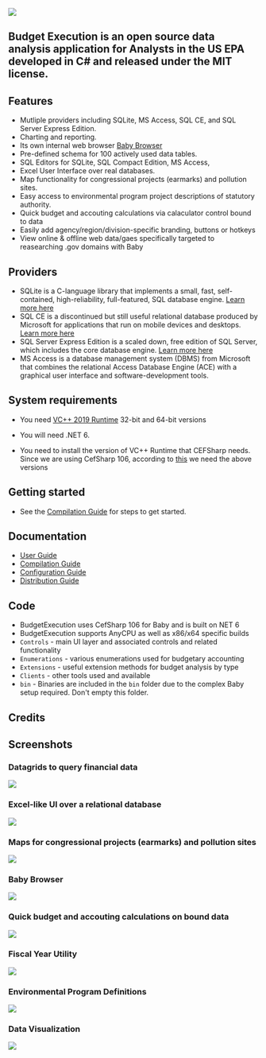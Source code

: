 ﻿![](https://github.com/KarmaScripter/BudgetExecution/blob/main/Resources/Assets/GitHubImages/BudgetExecution.png)

## Budget Execution is an open source data analysis application for Analysts in the US EPA developed in C# and released under the MIT license.

## Features

- Mutliple providers including SQLite, MS Access, SQL CE, and SQL Server Express Edition.
- Charting and reporting.
- Its own internal web browser [Baby Browser](https://github.com/KarmaScripter/Baby/blob/main/README.md)
- Pre-defined schema for 100 actively used data tables.
- SQL Editors for SQLite, SQL Compact Edition, MS Access,
- Excel User Interface over real databases.
- Map functionality for congressional projects (earmarks) and pollution sites.
- Easy access to environmental program project descriptions of statutory authority.
- Quick budget and accouting calculations via calaculator control bound to data
- Easily add agency/region/division-specific branding, buttons or hotkeys
- View online & offline web data/gaes specifically targeted to reasearching .gov domains with Baby

## Providers

- SQLite is a C-language library that implements a small, fast, self-contained, high-reliability, full-featured, SQL database engine. [Learn more here](https://sqlite.org/index.html) 
- SQL CE is a discontinued but still useful relational database produced by Microsoft for applications that run on mobile devices and desktops. [Learn more here](https://www.microsoft.com/en-us/download/details.aspx?id=30709)
- SQL Server Express Edition is a scaled down, free edition of SQL Server, which includes the core database engine. [Learn more here](https://www.microsoft.com/en-us/download/details.aspx?id=101064)
- MS Access is a database management system (DBMS) from Microsoft that combines the relational Access Database Engine (ACE) with a graphical user interface and software-development tools. 


## System requirements

- You need [VC++ 2019 Runtime](https://aka.ms/vs/17/release/vc_redist.x64.exe) 32-bit and 64-bit versions

- You will need .NET 6.

- You need to install the version of VC++ Runtime that CEFSharp needs. Since we are using CefSharp 106, according to [this](https://github.com/cefsharp/CefSharp/#release-branches) we need the above versions


## Getting started

- See the [Compilation Guide](Resources/Github/Compilation.md) for steps to get started.


## Documentation

- [User Guide](Resources/Github/Users.md)
- [Compilation Guide](Resources/Github/Compilation.md)
- [Configuration Guide](Resources/Github/Configuration.md)
- [Distribution Guide](Resources/Github/Distribution.md)


## Code

- BudgetExecution uses CefSharp 106 for Baby and is built on NET 6
- BudgetExecution supports AnyCPU as well as x86/x64 specific builds
- `Controls`  - main UI layer and associated controls and related functionality
- `Enumerations`  - various enumerations used for budgetary accounting
- `Extensions`  - useful extension methods for budget analysis by type
- `Clients`  - other tools used and available
- `bin` - Binaries are included in the `bin` folder due to the complex Baby setup required. Don't empty this folder.

## Credits

## Screenshots

### Datagrids to query financial data

![](https://github.com/KarmaScripter/BudgetExecution/blob/main/Resources/Assets/GitHubImages/Datagrid.PNG)

### Excel-like UI over a relational database

![](https://github.com/KarmaScripter/BudgetExecution/blob/main/Resources/Assets/GitHubImages/ExcelUserInterface.PNG)

### Maps for congressional projects (earmarks) and pollution sites

![](https://github.com/KarmaScripter/BudgetExecution/blob/main/Resources/Assets/GitHubImages/Map.PNG)

### Baby Browser

![](https://github.com/KarmaScripter/Baby/blob/main/Properties/Images/2.png)

### Quick budget and accouting calculations on bound data

![](https://github.com/KarmaScripter/BudgetExecution/blob/main/Resources/Assets/GitHubImages/Calculator.PNG)

### Fiscal Year Utility

![](https://github.com/KarmaScripter/BudgetExecution/blob/main/Resources/Assets/GitHubImages/FiscalYear.PNG)

### Environmental Program Definitions

![](https://github.com/KarmaScripter/BudgetExecution/blob/main/Resources/Assets/GitHubImages/EnvironmentalPrograms.PNG)

### Data Visualization

![](https://github.com/KarmaScripter/BudgetExecution/blob/main/Resources/Assets/GitHubImages/Charts.PNG)
